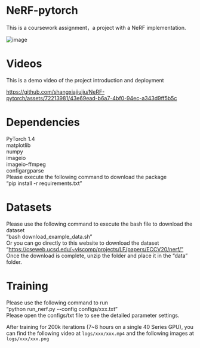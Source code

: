 # NeRF-pytorch
This is a coursework assignment，a project with a NeRF implementation.

![image](https://github.com/shangxiajiujiu/NeRF-pytorch/assets/72213981/c67c48f4-a3dd-430a-b2bc-644a40842d31)

# Videos
This is a demo video of the project introduction and deployment  

https://github.com/shangxiajiujiu/NeRF-pytorch/assets/72213981/43e69ead-b6a7-4bf0-94ec-a343d9ff5b5c



# Dependencies
PyTorch 1.4  
matplotlib  
numpy  
imageio  
imageio-ffmpeg  
configargparse  
Please execute the following command to download the package  
“pip install -r requirements.txt”  

# Datasets  
Please use the following command to execute the bash file to download the dataset  
“bash download_example_data.sh”  
Or you can go directly to this website to download the dataset  
“https://cseweb.ucsd.edu/~viscomp/projects/LF/papers/ECCV20/nerf/”  
Once the download is complete, unzip the folder and place it in the “data” folder.  

# Training  
Please use the following command to run  
“python run_nerf.py --config configs/xxx.txt”  
Please open the configs/txt file to see the detailed parameter settings.  

After training for 200k iterations (7~8 hours on a single 40 Series GPU), you can find the following video at `logs/xxx/xxx.mp4` and the following images at `logs/xxx/xxx.png`
